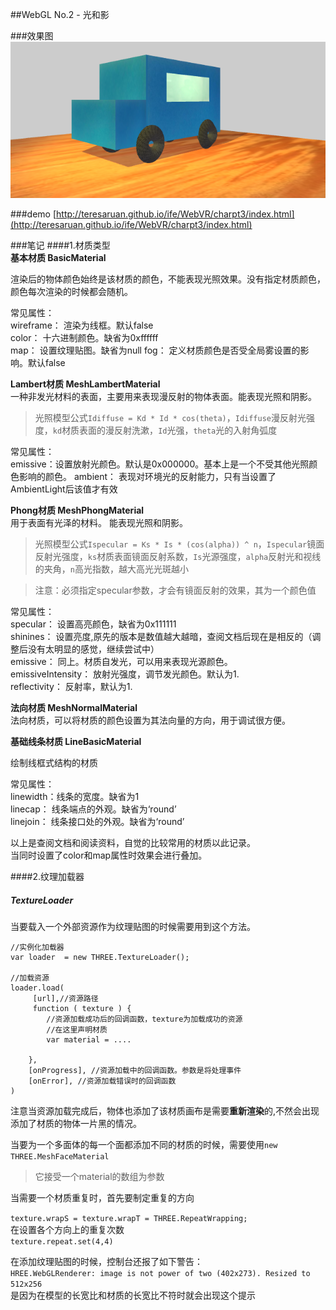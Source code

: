 ##WebGL No.2 - 光和影

###效果图
![效果图](charpt3.png)

###demo
[http://teresaruan.github.io/ife/WebVR/charpt3/index.html](http://teresaruan.github.io/ife/WebVR/charpt3/index.html)

###笔记 
####1.材质类型  
**基本材质 BasicMaterial**

渲染后的物体颜色始终是该材质的颜色，不能表现光照效果。没有指定材质颜色，颜色每次渲染的时候都会随机。

常见属性：  
wireframe： 渲染为线框。默认false  
color： 十六进制颜色。缺省为0xffffff  
map： 设置纹理贴图。缺省为null 
fog： 定义材质颜色是否受全局雾设置的影响。默认false

**Lambert材质 MeshLambertMaterial**  
一种非发光材料的表面，主要用来表现漫反射的物体表面。能表现光照和阴影。

>光照模型公式`Idiffuse = Kd * Id * cos(theta)`，`Idiffuse`漫反射光强度，`kd`材质表面的漫反射洗漱，`Id`光强，`theta`光的入射角弧度

常见属性：  
emissive：设置放射光颜色。默认是0x000000。基本上是一个不受其他光照颜色影响的颜色。
ambient： 表现对环境光的反射能力，只有当设置了AmbientLight后该值才有效


**Phong材质 MeshPhongMaterial**  
用于表面有光泽的材料。 能表现光照和阴影。
>光照模型公式`Ispecular = Ks * Is * (cos(alpha)) ^ n`，`Ispecular`镜面反射光强度，`ks`材质表面镜面反射系数，`Is`光源强度，`alpha`反射光和视线的夹角，`n`高光指数，越大高光光斑越小
  

>注意：必须指定specular参数，才会有镜面反射的效果，其为一个颜色值  

常见属性：  
specular： 设置高亮颜色，缺省为0x111111  
shinines： 设置亮度,原先的版本是数值越大越暗，查阅文档后现在是相反的（调整后没有太明显的感觉，继续尝试中）  
emissive： 同上。材质自发光，可以用来表现光源颜色。  
emissiveIntensity： 放射光强度，调节发光颜色。默认为1.  
reflectivity： 反射率，默认为1.  

**法向材质 MeshNormalMaterial**  
法向材质，可以将材质的颜色设置为其法向量的方向，用于调试很方便。

**基础线条材质 LineBasicMaterial**

绘制线框式结构的材质  

常见属性：  
linewidth：线条的宽度。缺省为1  
linecap： 线条端点的外观。缺省为‘round’  
linejoin： 线条接口处的外观。缺省为‘round’

以上是查阅文档和阅读资料，自觉的比较常用的材质以此记录。  
当同时设置了color和map属性时效果会进行叠加。


####2.纹理加载器  
##### TextureLoader  
当要载入一个外部资源作为纹理贴图的时候需要用到这个方法。 

	//实例化加载器  
	var loader  = new THREE.TextureLoader();
	
	//加载资源
	loader.load(
	     [url],//资源路径
		 function ( texture ) {
			//资源加载成功后的回调函数，texture为加载成功的资源
			//在这里声明材质
			var material = ....

		},
		[onProgress], //资源加载中的回调函数。参数是将处理事件
		[onError], //资源加载错误时的回调函数
	)


注意当资源加载完成后，物体也添加了该材质画布是需要**重新渲染**的,不然会出现添加了材质的物体一片黑的情况。

当要为一个多面体的每一个面都添加不同的材质的时候，需要使用`new THREE.MeshFaceMaterial`

>它接受一个material的数组为参数

当需要一个材质重复时，首先要制定重复的方向

`texture.wrapS = texture.wrapT = THREE.RepeatWrapping;`  
在设置各个方向上的重复次数  
`texture.repeat.set(4,4)`

在添加纹理贴图的时候，控制台还报了如下警告：  
`HREE.WebGLRenderer: image is not power of two (402x273). Resized to 512x256`   
是因为在模型的长宽比和材质的长宽比不符时就会出现这个提示